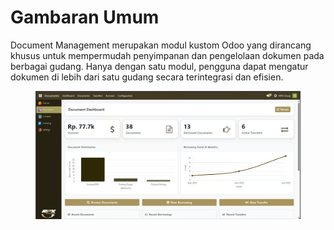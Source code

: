 # Gambaran Umum

Document Management merupakan modul kustom Odoo yang dirancang khusus untuk mempermudah penyimpanan dan pengelolaan dokumen pada berbagai gudang. Hanya dengan satu modul, pengguna dapat mengatur dokumen di lebih dari satu gudang secara terintegrasi dan efisien.

<figure><img src=".gitbook/assets/image.png" alt=""><figcaption></figcaption></figure>
